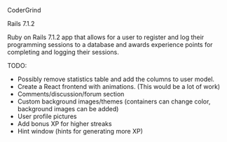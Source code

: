 CoderGrind

Rails 7.1.2

Ruby on Rails 7.1.2 app that allows for a user to register and log their programming
sessions to a database and awards experience points for completing and logging their sessions.

TODO:

- Possibly remove statistics table and add the columns to user model.
- Create a React frontend with animations. (This would be a lot of work)
- Comments/discussion/forum section
- Custom background images/themes (containers can change color, background images can be added)
- User profile pictures
- Add bonus XP for higher streaks
- Hint window (hints for generating more XP)

